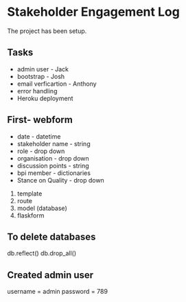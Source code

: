 # Stakeholder Engagement Log

The project has been setup.

## Tasks
* admin user - Jack
* bootstrap - Josh
* email verficartion - Anthony
* error handling
* Heroku deployment

## First- webform
* date - datetime
* stakeholder name - string
* role - drop down
* organisation - drop down
* discussion points - string
* bpi member - dictionaries
* Stance on Quality - drop down

1. template
2. route
3. model (database)
4. flaskform


## To delete databases
db.reflect()
db.drop_all()


## Created admin user
username = admin
password = 789
